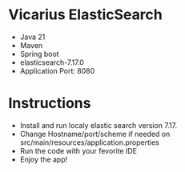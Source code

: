 # Vicarius ElasticSearch

* Java 21
* Maven
* Spring boot
* elasticsearch-7.17.0
* Application Port: 8080

# Instructions

* Install and run localy elastic search version 7.17.
* Change Hostname/port/scheme if needed on src/main/resources/application.properties
* Run the code with your fevorite IDE
* Enjoy the app!
